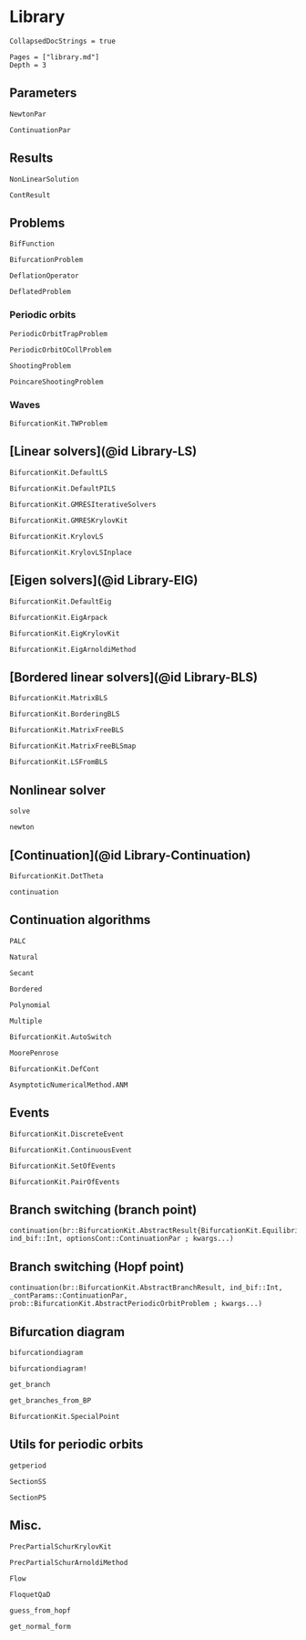 # Library

```@meta
CollapsedDocStrings = true
```

```@contents
Pages = ["library.md"]
Depth = 3
```

## Parameters

```@docs
NewtonPar
```

```@docs
ContinuationPar
```

## Results


```@docs
NonLinearSolution
```

```@docs
ContResult
```

## Problems

```@docs
BifFunction
```

```@docs
BifurcationProblem
```

```@docs
DeflationOperator
```

```@docs
DeflatedProblem
```

### Periodic orbits

```@docs
PeriodicOrbitTrapProblem
```

```@docs
PeriodicOrbitOCollProblem
```

```@docs
ShootingProblem
```

```@docs
PoincareShootingProblem
```

### Waves

```@docs
BifurcationKit.TWProblem
```

## [Linear solvers](@id Library-LS)

```@docs
BifurcationKit.DefaultLS
```

```@docs
BifurcationKit.DefaultPILS
```

```@docs
BifurcationKit.GMRESIterativeSolvers
```

```@docs
BifurcationKit.GMRESKrylovKit
```

```@docs
BifurcationKit.KrylovLS
```

```@docs
BifurcationKit.KrylovLSInplace
```

## [Eigen solvers](@id Library-EIG)

```@docs
BifurcationKit.DefaultEig
```

```@docs
BifurcationKit.EigArpack
```

```@docs
BifurcationKit.EigKrylovKit
```

```@docs
BifurcationKit.EigArnoldiMethod
```

## [Bordered linear solvers](@id Library-BLS)

```@docs
BifurcationKit.MatrixBLS
```

```@docs
BifurcationKit.BorderingBLS
```

```@docs
BifurcationKit.MatrixFreeBLS
```

```@docs
BifurcationKit.MatrixFreeBLSmap
```

```@docs
BifurcationKit.LSFromBLS
```
## Nonlinear solver

```@docs
solve
```

```@docs
newton
```

## [Continuation](@id Library-Continuation)

```@docs
BifurcationKit.DotTheta
```

```@docs
continuation
```

## Continuation algorithms

```@docs
PALC
```

```@docs
Natural
```

```@docs
Secant
```

```@docs
Bordered
```

```@docs
Polynomial
```

```@docs
Multiple
```

```@docs
BifurcationKit.AutoSwitch
```


```@docs
MoorePenrose
```

```@docs
BifurcationKit.DefCont
```

```@docs
AsymptoticNumericalMethod.ANM
```

## Events

```@docs
BifurcationKit.DiscreteEvent
```

```@docs
BifurcationKit.ContinuousEvent
```

```@docs
BifurcationKit.SetOfEvents
```

```@docs
BifurcationKit.PairOfEvents
```

## Branch switching (branch point)

```@docs
continuation(br::BifurcationKit.AbstractResult{BifurcationKit.EquilibriumCont}, ind_bif::Int, optionsCont::ContinuationPar ; kwargs...)
```

## Branch switching (Hopf point)
```@docs
continuation(br::BifurcationKit.AbstractBranchResult, ind_bif::Int, _contParams::ContinuationPar, prob::BifurcationKit.AbstractPeriodicOrbitProblem ; kwargs...)
```

## Bifurcation diagram

```@docs
bifurcationdiagram
```

```@docs
bifurcationdiagram!
```

```@docs
get_branch
```

```@docs
get_branches_from_BP
```

```@docs
BifurcationKit.SpecialPoint
```

## Utils for periodic orbits

```@docs
getperiod
```

```@docs
SectionSS
```

```@docs
SectionPS
```

## Misc.

```@docs
PrecPartialSchurKrylovKit
```

```@docs
PrecPartialSchurArnoldiMethod
```

```@docs
Flow
```

```@docs
FloquetQaD
```

```@docs
guess_from_hopf
```

```@docs
get_normal_form
```
